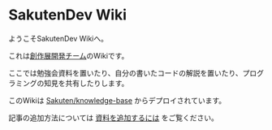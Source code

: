 # SakutenDev Wiki

ようこそSakutenDev Wikiへ。

これは[創作展開発チーム](https://github.com/Sakuten)のWikiです。

ここでは勉強会資料を置いたり、自分の書いたコードの解説を置いたり、プログラミングの知見を共有したりします。

このWikiは [Sakuten/knowledge-base](https://github.com/Sakuten/knowledge-base) からデプロイされています。

記事の追加方法については [資料を追加するには](docs/misc/wiki-usage/how-to-add-post.md) をご覧ください。

